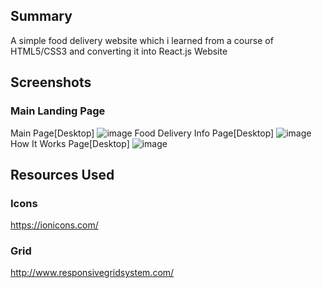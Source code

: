 ## Summary
A simple food delivery website which i learned from a course of HTML5/CSS3 and converting it into React.js Website

## Screenshots
### Main Landing Page
Main Page[Desktop]
![image](https://user-images.githubusercontent.com/54240015/113442699-2a982880-940e-11eb-858f-af78d9012ed3.png)
Food Delivery Info Page[Desktop]
![image](https://user-images.githubusercontent.com/54240015/113754678-1a918900-972d-11eb-8e43-1ae8e48a03f1.png)
How It Works Page[Desktop]
![image](https://user-images.githubusercontent.com/54240015/113754739-28dfa500-972d-11eb-9fbc-a0d363bbeaf0.png)



## Resources Used
### Icons
https://ionicons.com/
### Grid
http://www.responsivegridsystem.com/
